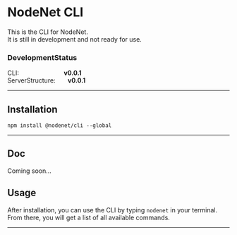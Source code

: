 # NodeNet CLI

This is the CLI for NodeNet. \
It is still in development and not ready for use.

### DevelopmentStatus

CLI:&emsp;&emsp;&emsp;&emsp;&emsp;&emsp;&emsp; **v0.0.1** \
ServerStructure:&emsp;&emsp;**v0.0.1**

---

## Installation

`npm install @nodenet/cli --global`

---

## Doc

Coming soon...

## Usage

After installation, you can use the CLI by typing `nodenet` in your terminal. \
From there, you will get a list of all available commands.

---
